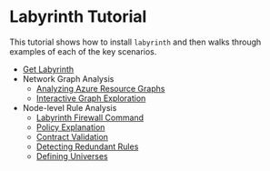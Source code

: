 # Labyrinth Tutorial

This tutorial shows how to install `labyrinth` and then walks through examples of each of the key scenarios. 

* [Get Labyrinth](./get_labyrinth.md)
* Network Graph Analysis
  * [Analyzing Azure Resource Graphs](./azure_resource_graph.md)
  * [Interactive Graph Exploration](./explore.md)
* Node-level Rule Analysis
  * [Labyrinth Firewall Command](./labyrinth_cli.md)
  * [Policy Explanation](./policy_explanation.md)
  * [Contract Validation](./contract_validation.md)
  * [Detecting Redundant Rules](./detecting_redundant_rules.md)
  * [Defining Universes](./defining_universes.md)
